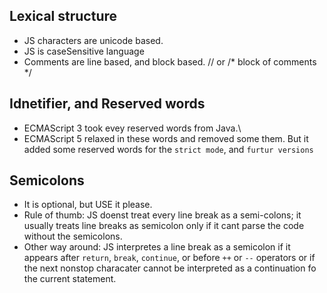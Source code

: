 ##  Lexical structure
- JS characters are unicode based.
- JS is caseSensitive language
- Comments are line based, and block based. // or /* block of comments */

## Idnetifier, and Reserved words
- ECMAScript 3 took evey reserved words from Java.\
- ECMAScript 5 relaxed in these words and removed some them. But it added some reserved words for the `strict mode`, and `furtur versions`

## Semicolons
- It is optional, but USE it please.
- Rule of thumb: JS doenst treat every line break as a semi-colons; it usually treats line breaks as semicolon only if it cant parse the code without the semicolons.
- Other way around: JS interpretes a line break as a semicolon if it appears after `return`, `break`, `continue`, or before `++` or `--` operators or if the next nonstop characater cannot be interpreted as a continuation fo the current statement.
